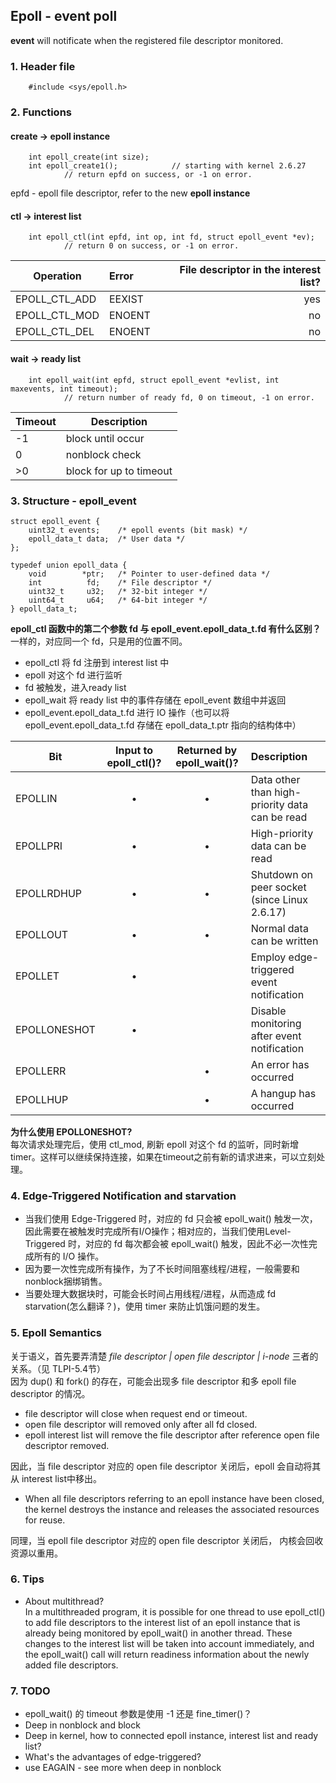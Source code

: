 ## Epoll - event poll
**event** will notificate when the registered file descriptor monitored.

### 1. Header file
```
    #include <sys/epoll.h>
```

### 2. Functions

#### create -> epoll instance

```
    int epoll_create(int size);
    int epoll_create1();            // starting with kernel 2.6.27
            // return epfd on success, or -1 on error.
```

epfd - epoll file descriptor, refer to the new **epoll instance**

#### ctl -> interest list
 
```
    int epoll_ctl(int epfd, int op, int fd, struct epoll_event *ev);
            // return 0 on success, or -1 on error.
```

Operation|Error|File descriptor in the interest list?
---|:---|---:
EPOLL_CTL_ADD|EEXIST|yes
EPOLL_CTL_MOD|ENOENT|no
EPOLL_CTL_DEL|ENOENT|no

#### wait -> ready list

```
    int epoll_wait(int epfd, struct epoll_event *evlist, int maxevents, int timeout);
            // return number of ready fd, 0 on timeout, -1 on error.
```

Timeout | Description
---     | ---
-1      | block until occur
0       | nonblock check
>0      | block for up to timeout

### 3. Structure - epoll_event

```
struct epoll_event {
    uint32_t events;    /* epoll events (bit mask) */ 
    epoll_data_t data;  /* User data */
};

typedef union epoll_data {
    void        *ptr;   /* Pointer to user-defined data */
    int          fd;    /* File descriptor */
    uint32_t     u32;   /* 32-bit integer */
    uint64_t     u64;   /* 64-bit integer */
} epoll_data_t;
```

**epoll_ctl 函数中的第二个参数 fd 与 epoll_event.epoll_data_t.fd 有什么区别？**  
一样的，对应同一个 fd，只是用的位置不同。
- epoll_ctl 将 fd 注册到 interest list 中
- epoll 对这个 fd 进行监听
- fd 被触发，进入ready list
- epoll_wait 将 ready list 中的事件存储在 epoll_event 数组中并返回
- epoll_event.epoll_data_t.fd 进行 IO 操作（也可以将 epoll_event.epoll_data_t.fd 存储在 epoll_data_t.ptr 指向的结构体中）


Bit|Input to epoll_ctl()?|Returned by epoll_wait()?|Description
---|:---:|:---:|:---
EPOLLIN     | • | • |Data other than high-priority data can be read
EPOLLPRI    | • | • |High-priority data can be read
EPOLLRDHUP  | • | • |Shutdown on peer socket (since Linux 2.6.17)
EPOLLOUT    | • | • |Normal data can be written
EPOLLET     | • |   |Employ edge-triggered event notification
EPOLLONESHOT| • |   |Disable monitoring after event notification
EPOLLERR    |   | • |An error has occurred
EPOLLHUP    |   | • |A hangup has occurred

**为什么使用 EPOLLONESHOT?**  
每次请求处理完后，使用 ctl_mod, 刷新 epoll 对这个 fd 的监听，同时新增timer。这样可以继续保持连接，如果在timeout之前有新的请求进来，可以立刻处理。

### 4. Edge-Triggered Notification and starvation

- 当我们使用 Edge-Triggered 时，对应的 fd 只会被 epoll_wait() 触发一次，因此需要在被触发时完成所有I/O操作；相对应的，当我们使用Level-Triggered 时，对应的 fd 每次都会被 epoll_wait() 触发，因此不必一次性完成所有的 I/O 操作。
- 因为要一次性完成所有操作，为了不长时间阻塞线程/进程，一般需要和nonblock捆绑销售。
- 当要处理大数据块时，可能会长时间占用线程/进程，从而造成 fd starvation(怎么翻译？)，使用 timer 来防止饥饿问题的发生。


### 5. Epoll Semantics

关于语义，首先要弄清楚 *file descriptor | open file descriptor | i-node* 三者的关系。（见 TLPI-5.4节）  
因为 dup() 和 fork() 的存在，可能会出现多 file descriptor 和多 epoll file descriptor 的情况。

- file descriptor will close when request end or timeout.
- open file descriptor will removed only after all fd closed.
- epoll interest list will remove the file descriptor after reference open file descriptor removed.

因此，当 file descriptor 对应的 open file descriptor 关闭后，epoll 会自动将其从 interest list中移出。  

- When all file descriptors referring to an epoll instance have been closed, the kernel destroys the instance and releases the associated resources for reuse.

同理，当 epoll file descriptor 对应的 open file descriptor 关闭后， 内核会回收资源以重用。

### 6. Tips

- About multithread?  
In a multithreaded program, it is possible for one thread to use epoll_ctl() to add file descriptors to the interest list of an epoll instance that is already being monitored by epoll_wait() in another thread. These changes to the interest list will be taken into account immediately, and the epoll_wait() call will return readiness information about the newly added file descriptors.

### 7. TODO

- epoll_wait() 的 timeout 参数是使用 -1 还是 fine_timer()？
- Deep in nonblock and block
- Deep in kernel, how to connected epoll instance, interest list and ready list?
- What's the advantages of edge-triggered?
- use EAGAIN - see more when deep in nonblock

